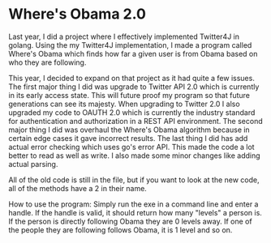# Where's Obama 2.0

Last year, I did a project where I effectively implemented Twitter4J in golang. Using the my Twitter4J implementation, I made a program called Where's Obama which finds how far a given user is from Obama based on who they are following.

This year, I decided to expand on that project as it had quite a few issues. The first major thing I did was upgrade to Twitter API 2.0 which is currently in its early access state. This will future proof my program so that future generations can see its majesty. When upgrading to Twitter 2.0 I also upgraded my code to OAUTH 2.0 which is currently the industry standard for authentication and authorization in a REST API environment. The second major thing I did was overhaul the Where's Obama algorithm because in certain edge cases it gave incorrect results. The last thing I did has add actual error checking which uses go's error API. This made the code a lot better to read as well as write. I also made some minor changes like adding actual parsing.

All of the old code is still in the file, but if you want to look at the new code, all of the methods have a 2 in their name.


How to use the program:
Simply run the exe in a command line and enter a handle. If the handle is valid, it should return how many "levels" a person is. If the person is directly following Obama they are 0 levels away. If one of the people they are following follows Obama, it is 1 level and so on.
